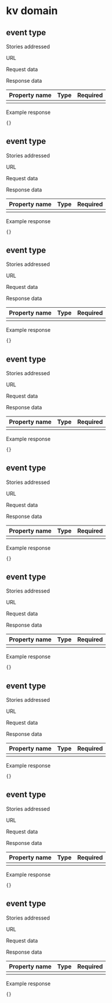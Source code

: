 # kv domain

## event type

Stories addressed

URL

Request data

Response data

| Property name | Type | Required |
| :--- | :--- | :--- |
|  |  |  |

Example response

```javascript
{}
```

## event type

Stories addressed

URL

Request data

Response data

| Property name | Type | Required |
| :--- | :--- | :--- |
|  |  |  |

Example response

```javascript
{}
```

## event type

Stories addressed

URL

Request data

Response data

| Property name | Type | Required |
| :--- | :--- | :--- |
|  |  |  |

Example response

```javascript
{}
```

## event type

Stories addressed

URL

Request data

Response data

| Property name | Type | Required |
| :--- | :--- | :--- |
|  |  |  |

Example response

```javascript
{}
```

## event type

Stories addressed

URL

Request data

Response data

| Property name | Type | Required |
| :--- | :--- | :--- |
|  |  |  |

Example response

```javascript
{}
```

## event type

Stories addressed

URL

Request data

Response data

| Property name | Type | Required |
| :--- | :--- | :--- |
|  |  |  |

Example response

```javascript
{}
```

## event type

Stories addressed

URL

Request data

Response data

| Property name | Type | Required |
| :--- | :--- | :--- |
|  |  |  |

Example response

```javascript
{}
```

## event type

Stories addressed

URL

Request data

Response data

| Property name | Type | Required |
| :--- | :--- | :--- |
|  |  |  |

Example response

```javascript
{}
```

## event type

Stories addressed

URL

Request data

Response data

| Property name | Type | Required |
| :--- | :--- | :--- |
|  |  |  |

Example response

```javascript
{}
```



